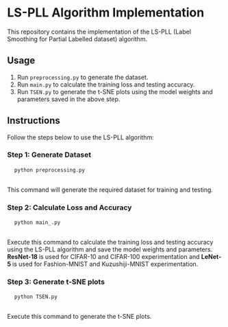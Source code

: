 
<!DOCTYPE html>
<html lang="en">
<head>
  <meta charset="UTF-8">
  <meta name="viewport" content="width=device-width, initial-scale=1.0">
</head>
<body>

  <h1>LS-PLL Algorithm Implementation</h1>

  <p>This repository contains the implementation of the LS-PLL (Label Smoothing for Partial Labelled dataset) algorithm.</p>

  <h2>Usage</h2>

  <ol>
    <li>Run <code>preprocessing.py</code> to generate the dataset.</li>
    <li>Run <code>main.py</code> to calculate the training loss and testing accuracy.</li>
    <li>Run <code>TSEN.py</code> to generate the t-SNE plots using the model weights and parameters saved in the above step.</li>
  </ol>

  <h2>Instructions</h2>

  <p>Follow the steps below to use the LS-PLL algorithm:</p>

  <h3>Step 1: Generate Dataset</h3>

  <pre>
  <code>python preprocessing.py</code>
  </pre>

  <p>This command will generate the required dataset for training and testing.</p>

  <h3>Step 2: Calculate Loss and Accuracy</h3>

  <pre>
  <code>python main_.py</code>
  </pre>

  <p>Execute this command to calculate the training loss and testing accuracy using the LS-PLL algorithm and save the model weights and parameters.<b> ResNet-18 </b> is used for CIFAR-10 and CIFAR-100 experimentation and <b> LeNet-5 </b> is used for Fashion-MNIST and Kuzushiji-MNIST experimentation.</p>

  <h3>Step 3: Generate t-SNE plots</h3>

  <pre>
  <code>python TSEN.py</code>
  </pre>

  <p>Execute this command to generate the t-SNE plots.</p>
 
  


</body>
</html>
